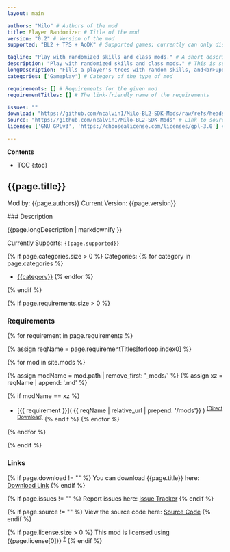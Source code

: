 ```yaml
---
layout: main

authors: "Milo" # Authors of the mod
title: Player Randomizer # Title of the mod
version: "0.2" # Version of the mod
supported: "BL2 + TPS + AoDK" # Supported games; currently can only display as "BL2", "BL2 + TPS", or "TPS"

tagline: "Play with randomized skills and class mods." # A short description of the mod itself.
description: "Play with randomized skills and class mods." # This is set in order to keep the SEO proper
longDescription: "Fills a player's trees with random skills, and<br>updates class mods to boost skills from the new set.<br><br>Idea stolen from Abahbob's Cross Class Skill Randomizer.<br><br><h3>Usage:</h3><br>From the main menu, under Mods, enable 'Player<br>Randomizer (New Seed)'.  Bring up Options-&gt;Mods-&gt;Player<br>Randomizer to control how you want to randomize your<br>character.<ul><li>Skill Sources sets which characters to pull skills<br>from.</li><li>Additional Skills lets you include skills that<br>should work despite referencing the wrong Action Skill,<br>as well as skills that may be nonfunctional or badly<br>broken.</li><li>Action Skill determines which character's action<br>skill to assign to yours; note that graphics may be<br>wrong for some character/skill combinations, but the<br>effects should still work correctly.</li><li>Skill Density selects how much to fill in the skill<br>tree - for reference, BL2 character trees are about 60%<br>full, while TPS trees average 65% full.</li><li>Randomizing Tier Points changes how many skill<br>points it takes to unlock the next skill tier.</li><li>Randomize COMs enables modifying the player's<br>classmods to contain skills from the new random tree.</li></ul><br>Once you've made your choices, load your character and<br>start the session as usual.  The next time you launch<br>the game, the Mods menu will show a new enabled entry,<br>'Effect Randomizer (#)', where the number is the<br>newly-generated effect seed.  Remember that seed - if<br>the game crashes, you'll need to re-enable that entry." # Description of what the mod can do
categories: ['Gameplay'] # Category of the type of mod

requirements: [] # Requirements for the given mod
requirementTitles: [] # The link-friendly name of the requirements

issues: ""
download: "https://github.com/ncalvin1/Milo-BL2-SDK-Mods/raw/refs/heads/main/PlayerRandomizer/PlayerRandomizer_v0.2.zip"
source: "https://github.com/ncalvin1/Milo-BL2-SDK-Mods" # Link to source code
license: ['GNU GPLv3', 'https://choosealicense.com/licenses/gpl-3.0'] # License name, link about the license from https://choosealicense.com/

---
```

**Contents**
* TOC
{:toc}

## {{page.title}}

Mod by: {{page.authors}}
Current Version: {{page.version}}

<p></p>
### Description

{{page.longDescription | markdownify }}

Currently Supports: `{{page.supported}}`

{% if page.categories.size > 0 %}
Categories:
{% for category in page.categories %}
  * [{{category}}](/types/{{category}})
{% endfor %}
<p></p>
{% endif %}

{% if page.requirements.size > 0 %}
### Requirements

{% for requirement in page.requirements %}

{% assign reqName = page.requirementTitles[forloop.index0] %}

{% for mod in site.mods %}

{% assign modName = mod.path | remove_first: '_mods/' %}
{% assign xz = reqName | append: '.md' %}

{% if modName == xz %}
* [{{ requirement }}]( {{ reqName | relative_url | prepend: '/mods'}} ) <sup>[(Direct Download)]({{mod.download}})</sup>
{% endif %}
{% endfor %}

{% endfor %}
<p></p>
{% endif %}

### Links

{% if page.download != "" %}
You can download {{page.title}} here: [Download Link]({{page.download}})
{% endif %}

{% if page.issues != "" %}
Report issues here: [Issue Tracker]({{page.issues}})
{% endif %}

{% if page.source != "" %}
View the source code here: [Source Code]({{page.source}})
{% endif %}

{% if page.license.size > 0 %}
This mod is licensed using {{page.license[0]}} <sup>[?]({{page.license[1]}})</sup>
{% endif %}
